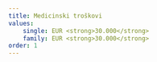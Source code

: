 ```yaml
---
title: Medicinski troškovi
values: 
    single: EUR <strong>30.000</strong>
    family: EUR <strong>30.000</strong>
order: 1
---
```

